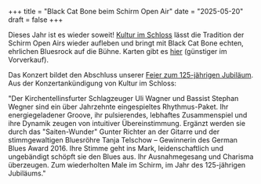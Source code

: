 +++
title = "Black Cat Bone beim Schirm Open Air"
date = "2025-05-20"
draft = false
+++

Dieses Jahr ist es wieder soweit! [Kultur im Schloss](https://www.kulturimschloss.de) lässt die Tradition der Schirm Open Airs wieder aufleben und bringt mit Black Cat Bone echten, ehrlichen Bluesrock auf die Bühne. Karten gibt es [hier](https://www.kulturimschloss.de/veranstaltungen?tx_sfeventmgt_pieventdetail%5Baction%5D=detail&tx_sfeventmgt_pieventdetail%5Bcontroller%5D=Event&tx_sfeventmgt_pieventdetail%5Bevent%5D=5&cHash=21b122dec71b4dbc4486f468df1cd5fa) (günstiger im Vorverkauf).

<!-- ![Flyer](.jpg) -->

Das Konzert bildet den Abschluss unserer [Feier zum 125-jährigen Jubiläum](https://www.carl-schirm.de/aktuelles/125_jahre_jubilaeum/). Aus der Konzertankündigung von Kultur im Schloss:

"Der Kirchentellinsfurter Schlagzeuger Uli Wagner und Bassist Stephan Wegner sind ein über Jahrzehnte eingespieltes Rhythmus-Paket. Ihr energiegeladener Groove, ihr pulsierendes, lebhaftes Zusammenspiel und ihre Dynamik zeugen von intuitiver Übereinstimmung. Ergänzt werden sie durch das "Saiten-Wunder" Gunter Richter an der Gitarre und der stimmgewaltigen Bluesröhre Tanja Telschow – Gewinnerin des German Blues Award 2016. Ihre Stimme geht ins Mark, leidenschaftlich und ungebändigt schöpft sie den Blues aus. Ihr Ausnahmegesang und Charisma überzeugen. Zum wiederholten Male im Schirm, im Jahr des 125-jährigen Jubiläums."
